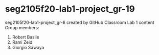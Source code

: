 # seg2105f20-lab1-project_gr-19
seg2105f20-lab1-project_gr-8 created by GitHub Classroom
Lab 1 content
Group members:  
1. Robert Basile
2. Rami Zeid
3. Giorgio Sawaya 
